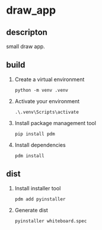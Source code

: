 # draw_app

## descripton
small draw app.

## build
1. Create a virtual environment
    ```
    python -m venv .venv 
    ```
2. Activate your environment
    ```
    .\.venv\Scripts\activate
    ```
3. Install package management tool
    ```
    pip install pdm
    ```
4. Install dependencies
    ```
    pdm install
    ```
## dist
1. Install installer tool
    ```
    pdm add pyinstaller
    ```
2. Generate dist
    ```
    pyinstaller whiteboard.spec
    ```